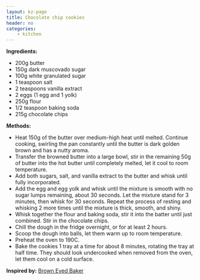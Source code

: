 ```yaml
---
layout: kz-page
title: Chocolate chip cookies
header: no
categories:
    - kitchen
---
```


**Ingredients:**

* 200g butter
* 150g dark muscovado sugar
* 100g white granulated sugar
* 1 teaspoon salt
* 2 teaspoons vanilla extract
* 2 eggs (1 egg and 1 yolk)
* 250g flour
* 1/2 teaspoon baking soda
* 215g chocolate chips

**Methods:**

* Heat 150g of the butter over medium-high heat until melted. Continue cooking, swirling the pan constantly until the butter is dark golden brown and has a nutty aroma.
* Transfer the browned butter into a large bowl, stir in the remaining 50g of butter into the hot butter until completely melted, let it cool to room temperature.
* Add both sugars, salt, and vanilla extract to the butter and whisk until fully incorporated.
* Add the egg and egg yolk and whisk until the mixture is smooth with no sugar lumps remaining, about 30 seconds. Let the mixture stand for 3 minutes, then whisk for 30 seconds. Repeat the process of resting and whisking 2 more times until the mixture is thick, smooth, and shiny.
* Whisk together the flour and baking soda, stir it into the batter until just combined. Stir in the chocolate chips.
* Chill the dough in the fridge overnight, or for at least 2 hours.
* Scoop the dough into balls, let them warm up to room temperature.
* Preheat the oven to 190C.
* Bake the cookies 1 tray at a time for about 8 minutes, rotating the tray at half time. They should look undercooked when removed from the oven, let them cool on a cold surface.

**Inspired by:** [Brown Eyed Baker](https://www.browneyedbaker.com/cooks-illustrated-perfect-chocolate-chip-cookies/)
